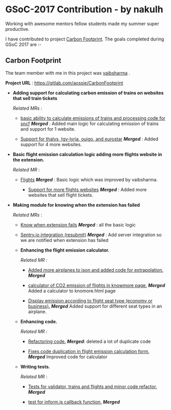 <div style='{text-align:center;}'><h1>GSoC-2017 Contribution - by nakulh</h1>

Working with awesome mentors fellow students made my summer super productive.

I have contributed to project [Carbon Footprint](https://gitlab.com/aossie/CarbonFootprint). The goals completed during GSoC 2017 are :-

<h2>Carbon Footprint</h2>

The team member with me in this project was [vaibsharma](https://gitlab.com/vaibsharma) .

<strong> Project URL </strong> : https://gitlab.com/aossie/CarbonFootprint

* <strong>Adding support for calculating carbon emission of trains on websites that sell train tickets</strong>

	<i>Related MRs </i> :

	* [basic ability to calculate emissions of trains and processing code for sncf](https://gitlab.com/aossie/CarbonFootprint/merge_requests/196)  <strong><i>Merged</i></strong>  : Added main logic for calculating emission of trains and support for 1 website.

	* [Support for thalys, tgv-lyria, ouigo, and eurostar](https://gitlab.com/aossie/CarbonFootprint/merge_requests/200)  <strong><i>Merged</i></strong>  : Added support for 4 more websites.

* <strong>Basic flight emission calculation logic adding more flights website in the extension.</strong>

	<i>Related MR </i> :
  * [Flights](https://gitlab.com/aossie/CarbonFootprint/merge_requests/194)  <strong><i>Merged</i></strong>  : Basic logic which was improved by vaibsharma.

	* [Support for more flights websites](https://gitlab.com/aossie/CarbonFootprint/merge_requests/206)  <strong><i>Merged</i></strong>  : Added more websites that sell flight tickets.

* <strong>Making module for knowing when the extension has failed</strong>

	<i>Related MRs </i> :
	* [Know when extension fails](https://gitlab.com/aossie/CarbonFootprint/merge_requests/204)  <strong><i>Merged</i></strong>  : all the basic logic

	* [Sentry.io integration (resubmit)](https://gitlab.com/aossie/CarbonFootprint/merge_requests/213)  <strong><i>Merged</i></strong>  : Add server integration so we are notified when extension has failed

  * <strong>Enhancing the flight emission calculator.</strong>

  	<i>Related MR </i> :
  	* [Added more airplanes to json and added code for extrapolation.](https://gitlab.com/aossie/CarbonFootprint/merge_requests/215)  <strong><i>Merged</i></strong>

  	* [calculator of CO2 emission of flights in knowmore page.](https://gitlab.com/aossie/CarbonFootprint/merge_requests/211)  <strong><i>Merged</i></strong> Added a calculator to knomore.html page

    * [Display emission according to flight seat type (economy or business).](https://gitlab.com/aossie/CarbonFootprint/merge_requests/219)  <strong><i>Merged</i></strong> Added support for different seat types in an airplane.

  * <strong>Enhancing code.</strong>

  	<i>Related MR </i> :
  	* [Refactoring code.](https://gitlab.com/aossie/CarbonFootprint/merge_requests/217)  <strong><i>Merged</i></strong>: deleted a lot of duplicate code

  	* [Fixes code duplication in flight emission calculation form.](https://gitlab.com/aossie/CarbonFootprint/merge_requests/218)  <strong><i>Merged</i></strong> Improved code for calculator

  * <strong>Writing tests.</strong>

    <i>Related MR </i> :
    * [Tests for validator, trains and flights and minor code refactor.](https://gitlab.com/aossie/CarbonFootprint/merge_requests/220)  <strong><i>Merged</i></strong>

    * [test for inform.js callback function.](https://gitlab.com/aossie/CarbonFootprint/merge_requests/223)  <strong><i>Merged</i></strong>
